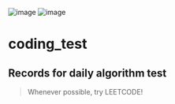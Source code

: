 ![image](https://github.com/jhoonpark-codes/coding_test/assets/154233920/13fbbac9-b867-4d77-a1d8-fccb2d6c3d80)
![image](https://github.com/jhoonpark-codes/coding_test/assets/154233920/f487a892-5b8c-4903-bdee-b522873fe4c5)

# coding_test

## Records for daily algorithm test
> Whenever possible, try LEETCODE!


